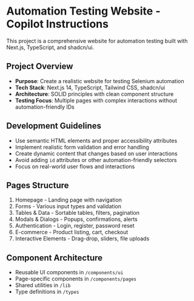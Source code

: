 # Automation Testing Website - Copilot Instructions

This project is a comprehensive website for automation testing built with Next.js, TypeScript, and shadcn/ui.

## Project Overview
- **Purpose**: Create a realistic website for testing Selenium automation
- **Tech Stack**: Next.js 14, TypeScript, Tailwind CSS, shadcn/ui
- **Architecture**: SOLID principles with clean component structure
- **Testing Focus**: Multiple pages with complex interactions without automation-friendly IDs

## Development Guidelines
- Use semantic HTML elements and proper accessibility attributes
- Implement realistic form validation and error handling
- Create dynamic content that changes based on user interactions
- Avoid adding `id` attributes or other automation-friendly selectors
- Focus on real-world user flows and interactions

## Pages Structure
1. Homepage - Landing page with navigation
2. Forms - Various input types and validation
3. Tables & Data - Sortable tables, filters, pagination
4. Modals & Dialogs - Popups, confirmations, alerts
5. Authentication - Login, register, password reset
6. E-commerce - Product listing, cart, checkout
7. Interactive Elements - Drag-drop, sliders, file uploads

## Component Architecture
- Reusable UI components in `/components/ui`
- Page-specific components in `/components/pages`
- Shared utilities in `/lib`
- Type definitions in `/types`
